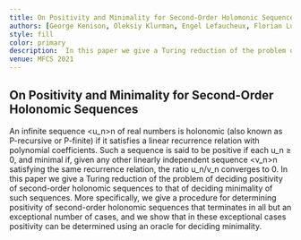 ```yaml
---
title: On Positivity and Minimality for Second-Order Holomonic Sequences
authors: [George Kenison, Oleksiy Klurman, Engel Lefaucheux, Florian Luca, Pieter Moree, Joël Ouaknine, Markus Whiteland, James Worrell]
style: fill
color: primary
description:  In this paper we give a Turing reduction of the problem of deciding positivity of second-order holonomic sequences to that of deciding minimality of such sequences.
venue: MFCS 2021
---
```



## On Positivity and Minimality for Second-Order Holonomic Sequences

An infinite sequence <u_n>n of real numbers is holonomic (also known as P-recursive or P-finite) if it satisfies a linear recurrence relation with polynomial coefficients. Such a sequence is said to be positive if each u_n ≥ 0, and minimal if, given any other linearly independent sequence <v_n>n satisfying the same recurrence relation, the ratio u_n/v_n converges to 0.
In this paper we give a Turing reduction of the problem of deciding positivity of second-order holonomic sequences to that of deciding minimality of such sequences. More specifically, we give a procedure for determining positivity of second-order holonomic sequences that terminates in all but an exceptional number of cases, and we show that in these exceptional cases positivity can be determined using an oracle for deciding minimality. 
